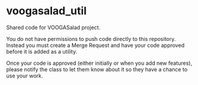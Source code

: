 # voogasalad_util

Shared code for VOOGASalad project.

You do not have permissions to push code directly to this repository.  
Instead you must create a Merge Request and have your code approved
before it is added as a utility.

Once your code is approved (either initially or when you add new features),
please notify the class to let them know about it so they have a chance to 
use your work.
